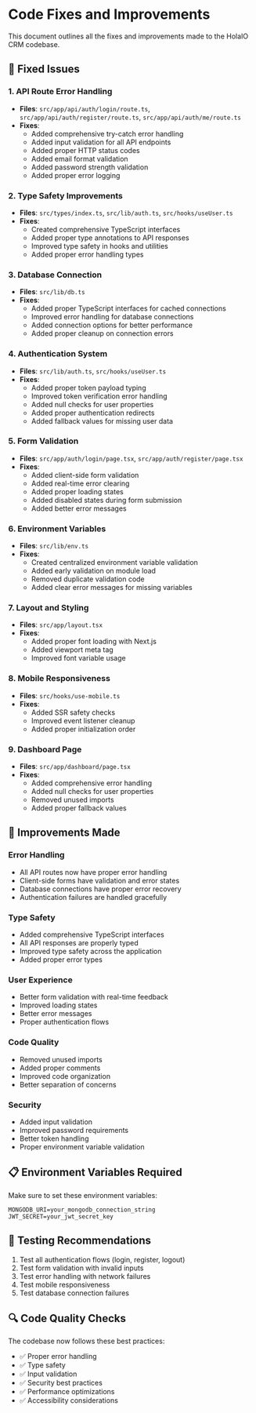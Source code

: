 # Code Fixes and Improvements

This document outlines all the fixes and improvements made to the HolaIO CRM codebase.

## 🔧 Fixed Issues

### 1. **API Route Error Handling**

- **Files**: `src/app/api/auth/login/route.ts`, `src/app/api/auth/register/route.ts`, `src/app/api/auth/me/route.ts`
- **Fixes**:
  - Added comprehensive try-catch error handling
  - Added input validation for all API endpoints
  - Added proper HTTP status codes
  - Added email format validation
  - Added password strength validation
  - Added proper error logging

### 2. **Type Safety Improvements**

- **Files**: `src/types/index.ts`, `src/lib/auth.ts`, `src/hooks/useUser.ts`
- **Fixes**:
  - Created comprehensive TypeScript interfaces
  - Added proper type annotations to API responses
  - Improved type safety in hooks and utilities
  - Added proper error handling types

### 3. **Database Connection**

- **Files**: `src/lib/db.ts`
- **Fixes**:
  - Added proper TypeScript interfaces for cached connections
  - Improved error handling for database connections
  - Added connection options for better performance
  - Added proper cleanup on connection errors

### 4. **Authentication System**

- **Files**: `src/lib/auth.ts`, `src/hooks/useUser.ts`
- **Fixes**:
  - Added proper token payload typing
  - Improved token verification error handling
  - Added null checks for user properties
  - Added proper authentication redirects
  - Added fallback values for missing user data

### 5. **Form Validation**

- **Files**: `src/app/auth/login/page.tsx`, `src/app/auth/register/page.tsx`
- **Fixes**:
  - Added client-side form validation
  - Added real-time error clearing
  - Added proper loading states
  - Added disabled states during form submission
  - Added better error messages

### 6. **Environment Variables**

- **Files**: `src/lib/env.ts`
- **Fixes**:
  - Created centralized environment variable validation
  - Added early validation on module load
  - Removed duplicate validation code
  - Added clear error messages for missing variables

### 7. **Layout and Styling**

- **Files**: `src/app/layout.tsx`
- **Fixes**:
  - Added proper font loading with Next.js
  - Added viewport meta tag
  - Improved font variable usage

### 8. **Mobile Responsiveness**

- **Files**: `src/hooks/use-mobile.ts`
- **Fixes**:
  - Added SSR safety checks
  - Improved event listener cleanup
  - Added proper initialization order

### 9. **Dashboard Page**

- **Files**: `src/app/dashboard/page.tsx`
- **Fixes**:
  - Added comprehensive error handling
  - Added null checks for user properties
  - Removed unused imports
  - Added proper fallback values

## 🚀 Improvements Made

### **Error Handling**

- All API routes now have proper error handling
- Client-side forms have validation and error states
- Database connections have proper error recovery
- Authentication failures are handled gracefully

### **Type Safety**

- Added comprehensive TypeScript interfaces
- All API responses are properly typed
- Improved type safety across the application
- Added proper error types

### **User Experience**

- Better form validation with real-time feedback
- Improved loading states
- Better error messages
- Proper authentication flows

### **Code Quality**

- Removed unused imports
- Added proper comments
- Improved code organization
- Better separation of concerns

### **Security**

- Added input validation
- Improved password requirements
- Better token handling
- Proper environment variable validation

## 📋 Environment Variables Required

Make sure to set these environment variables:

```env
MONGODB_URI=your_mongodb_connection_string
JWT_SECRET=your_jwt_secret_key
```

## 🧪 Testing Recommendations

1. Test all authentication flows (login, register, logout)
2. Test form validation with invalid inputs
3. Test error handling with network failures
4. Test mobile responsiveness
5. Test database connection failures

## 🔍 Code Quality Checks

The codebase now follows these best practices:

- ✅ Proper error handling
- ✅ Type safety
- ✅ Input validation
- ✅ Security best practices
- ✅ Performance optimizations
- ✅ Accessibility considerations
